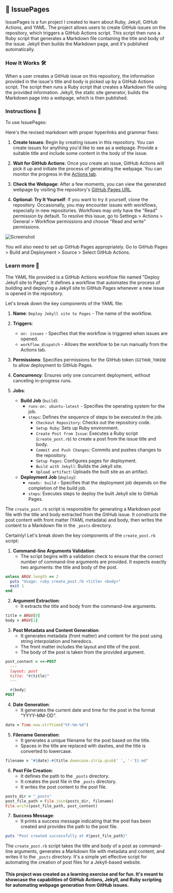 ## 📝 IssuePages

IssuePages is a fun project I created to learn about Ruby, Jekyll, GitHub Actions, and YAML. The project allows users to create GitHub issues on the repository, which triggers a GitHub Actions script. This script then runs a Ruby script that generates a Markdown file containing the title and body of the issue. Jekyll then builds the Markdown page, and it's published automatically.

### How It Works 🛠️

When a user creates a GitHub issue on this repository, the information provided in the issue's title and body is picked up by a GitHub Actions script. The script then runs a Ruby script that creates a Markdown file using the provided information. Jekyll, the static site generator, builds the Markdown page into a webpage, which is then published.

### Instructions 📖

To use IssuePages:

Here's the revised markdown with proper hyperlinks and grammar fixes:

1. **Create Issues**: Begin by creating issues in this repository. You can create issues for anything you'd like to see as a webpage. Provide a suitable title and include some content in the body of the issue.

2. **Wait for GitHub Actions**: Once you create an issue, GitHub Actions will pick it up and initiate the process of generating the webpage. You can monitor the progress in the [Actions tab](https://github.com/anxkhn/issuepages/actions).

3. **Check the Webpage**: After a few moments, you can view the generated webpage by visiting the repository's [GitHub Pages URL](https://anxkhn.xyz/issuepages).

4. **Optional: Try It Yourself**: If you want to try it yourself, clone the repository. Occasionally, you may encounter issues with workflows, especially in new repositories. Workflows may only have the "Read" permission by default. To resolve this issue, go to Settings > Actions > General > Workflow permissions and choose "Read and write" permissions.

![Screenshot](https://i.stack.imgur.com/Kirzp.png)

You will also need to set up GitHub Pages appropriately. Go to GitHub Pages > Build and Deployment > Source > Select GitHub Actions.

### Learn more 🧠

The YAML file provided is a GitHub Actions workflow file named "Deploy Jekyll site to Pages". It defines a workflow that automates the process of building and deploying a Jekyll site to GitHub Pages whenever a new issue is opened in the repository.

Let's break down the key components of the YAML file:

1. **Name**: `Deploy Jekyll site to Pages` - The name of the workflow.

2. **Triggers**:

   - `on: issues` - Specifies that the workflow is triggered when issues are opened.
   - `workflow_dispatch` - Allows the workflow to be run manually from the Actions tab.

3. **Permissions**: Specifies permissions for the GitHub token (`GITHUB_TOKEN`) to allow deployment to GitHub Pages.

4. **Concurrency**: Ensures only one concurrent deployment, without canceling in-progress runs.

5. **Jobs**:
   - **Build Job** (`build`):
     - `runs-on: ubuntu-latest` - Specifies the operating system for the job.
     - `steps`: Defines the sequence of steps to be executed in the job.
       - `Checkout Repository`: Checks out the repository code.
       - `Setup Ruby`: Sets up Ruby environment.
       - `Create Post from Issue`: Executes a Ruby script (`create_post.rb`) to create a post from the issue title and body.
       - `Commit and Push Changes`: Commits and pushes changes to the repository.
       - `Setup Pages`: Configures pages for deployment.
       - `Build with Jekyll`: Builds the Jekyll site.
       - `Upload artifact`: Uploads the built site as an artifact.
   - **Deployment Job** (`deploy`):
     - `needs: build` - Specifies that the deployment job depends on the completion of the build job.
     - `steps`: Executes steps to deploy the built Jekyll site to GitHub Pages.

The `create_post.rb` script is responsible for generating a Markdown post file with the title and body extracted from the GitHub issue. It constructs the post content with front matter (YAML metadata) and body, then writes the content to a Markdown file in the `_posts` directory.

Certainly! Let's break down the key components of the `create_post.rb` script:

1. **Command-line Arguments Validation**:
   - The script begins with a validation check to ensure that the correct number of command-line arguments are provided. It expects exactly two arguments: the title and body of the post.

```ruby
unless ARGV.length == 2
  puts "Usage: ruby create_post.rb <title> <body>"
  exit 1
end
```

2. **Argument Extraction**:
   - It extracts the title and body from the command-line arguments.

```ruby
title = ARGV[0]
body = ARGV[1]
```

3. **Post Metadata and Content Generation**:
   - It generates metadata (front matter) and content for the post using string interpolation and heredocs.
   - The front matter includes the layout and title of the post.
   - The body of the post is taken from the provided argument.

```ruby
post_content = <<~POST
  ---
  layout: post
  title: "#{title}"
  ---

  #{body}
POST
```

4. **Date Generation**:
   - It generates the current date and time for the post in the format "YYYY-MM-DD".

```ruby
date = Time.now.strftime("%Y-%m-%d")
```

5. **Filename Generation**:
   - It generates a unique filename for the post based on the title.
   - Spaces in the title are replaced with dashes, and the title is converted to lowercase.

```ruby
filename = "#{date}-#{title.downcase.strip.gsub(' ', '-')}.md"
```

6. **Post File Creation**:
   - It defines the path to the `_posts` directory.
   - It creates the post file in the `_posts` directory.
   - It writes the post content to the post file.

```ruby
posts_dir = "_posts"
post_file_path = File.join(posts_dir, filename)
File.write(post_file_path, post_content)
```

7. **Success Message**:
   - It prints a success message indicating that the post has been created and provides the path to the post file.

```ruby
puts "Post created successfully at #{post_file_path}"
```

The `create_post.rb` script takes the title and body of a post as command-line arguments, generates a Markdown file with metadata and content, and writes it to the `_posts` directory. It's a simple yet effective script for automating the creation of post files for a Jekyll-based website.

#### This project was created as a learning exercise and for fun. It's meant to showcase the capabilities of GitHub Actions, Jekyll, and Ruby scripting for automating webpage generation from GitHub issues.
